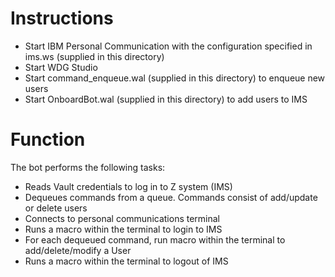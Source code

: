 # Instructions

 - Start IBM Personal Communication with the configuration specified in ims.ws (supplied in this directory)
 - Start WDG Studio
 - Start  command_enqueue.wal (supplied in this directory) to enqueue new users
 - Start  OnboardBot.wal (supplied in this directory) to add users to IMS

 # Function

 The bot performs the following tasks:
 - Reads Vault credentials to log in to Z system (IMS)
 - Dequeues commands from a queue.  Commands consist of add/update or delete users
 - Connects to  personal communications terminal
 - Runs a macro within the terminal to login to IMS
 - For each dequeued command, run macro within the terminal to add/delete/modify a User
 - Runs a macro within the terminal to logout of IMS
